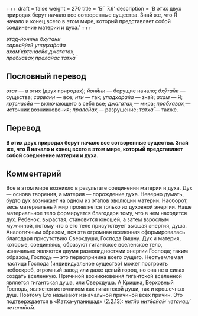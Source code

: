 +++
draft = false
weight = 270
title = 'БГ 7.6'
description = 'В этих двух природах берут начало все сотворенные существа. Знай же, что Я начало и конец всего в этом мире, который представляет собой соединение материи и духа.'
+++

_этад-йонӣни бхӯта̄ни  
сарва̄н̣ӣтй упадха̄райа  
ахам̇ кр̣тснасйа джагатах̣  
прабхавах̣ пралайас татха̄_

## Пословный перевод

_этат_ — в этих (двух природах); _йонӣни_ — берущие начало; _бхӯта̄ни_ — существа; _сарва̄н̣и_ — все; _ити_ — так; _упадха̄райа_ — знай; _ахам_ — Я; _кр̣тснасйа_ — включающего в себя все; _джагатах̣_ — мира; _прабхавах̣_ — источник возникновения; _пралайах̣_ — разрушение; _татха̄_ — также.

## Перевод

**В этих двух природах берут начало все сотворенные существа. Знай же, что Я начало и конец всего в этом мире, который представляет собой соединение материи и духа.**

## Комментарий

Все в этом мире возникло в результате соединения материи и духа. Дух — основа творения, а материя — порождение духа. Неверно думать, будто дух возникает на одном из этапов эволюции материи. Наоборот, весь материальный мир проявляется только из духовной энергии. Наше материальное тело формируется благодаря тому, что в нем находится дух. Ребенок, вырастая, становится юношей, а затем взрослым мужчиной, потому что в его теле присутствует высшая энергия, душа. Аналогичным образом, вся эта огромная вселенная сформировалась благодаря присутствию Сверхдуши, Господа Вишну. Дух и материя, которые, соединяясь, образуют гигантское вселенское тело, изначально являются двумя разновидностями энергии Господа; таким образом, Господь — это первопричина всего сущего. Неотъемлемая частица Господа (индивидуальное существо) может построить небоскреб, огромный завод или даже целый город, но она не в силах создать вселенную. Причиной возникновения гигантской вселенной является гигантская душа, или Сверхдуша. А Кришна, Верховный Господь, является источником как гигантской души, так и крошечных душ. Поэтому Его называют изначальной причиной всех причин. Это подтверждается в «Катха-упанишад» (2.2.13): _нитйо нитйа̄на̄м̇ четанаш́ четана̄на̄м._
